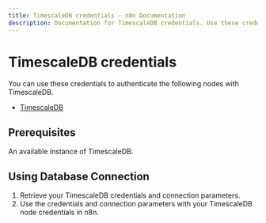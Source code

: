 ```yaml
---
title: TimescaleDB credentials - n8n Documentation
description: Documentation for TimescaleDB credentials. Use these credentials to authenticate TimescaleDB in n8n, a workflow automation platform.
---
```


# TimescaleDB credentials

You can use these credentials to authenticate the following nodes with TimescaleDB.

- [TimescaleDB](/integrations/builtin/app-nodes/n8n-nodes-base.timescaledb/)

## Prerequisites

An available instance of TimescaleDB.

## Using Database Connection

1. Retrieve your TimescaleDB credentials and connection parameters.
2. Use the credentials and connection parameters with your TimescaleDB node credentials in n8n.

